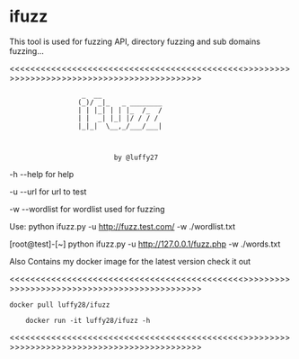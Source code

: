 # ifuzz
This tool is used for fuzzing API, directory fuzzing and sub domains fuzzing...

<<<<<<<<<<<<<<<<<<<<<<<<<<<<<<<<<<<<<<<<<<<<<>>>>>>>>>>>>>>>>>>>>>>>>>>>>>>>>>>>>>>>>>>>>>>


 
                      _  __
                     (_)/ _|_   _ ________
                     | | |_| | | |_  /_  /
                     | |  _| |_| |/ / / / 
                     |_|_|  \__,_/___/___|



			                  by @luffy27


>>>>>>>>>>>>>>>>>>>>>>>>>>>>>>>>>>>>>>>>>>>>>>>>>>>>>>>>>>>>>>>>>>>>>>>>>>>>>>>>>>>>>>>>>>


-h --help for help

-u --url for url to test

-w --wordlist for wordlist used for fuzzing

Use: python ifuzz.py -u http://fuzz.test.com/ -w ./wordlist.txt

[root@test]-[~] python ifuzz.py -u http://127.0.0.1/fuzz.php -w ./words.txt


Also Contains my docker image for the latest version check it out

<<<<<<<<<<<<<<<<<<<<<<<<<<<<<<<<<<<<<<<<<<<<<>>>>>>>>>>>>>>>>>>>>>>>>>>>>>>>>>>>>>>>>>>>>>>



	docker pull luffy28/ifuzz

        docker run -it luffy28/ifuzz -h


<<<<<<<<<<<<<<<<<<<<<<<<<<<<<<<<<<<<<<<<<<<<<>>>>>>>>>>>>>>>>>>>>>>>>>>>>>>>>>>>>>>>>>>>>>>
